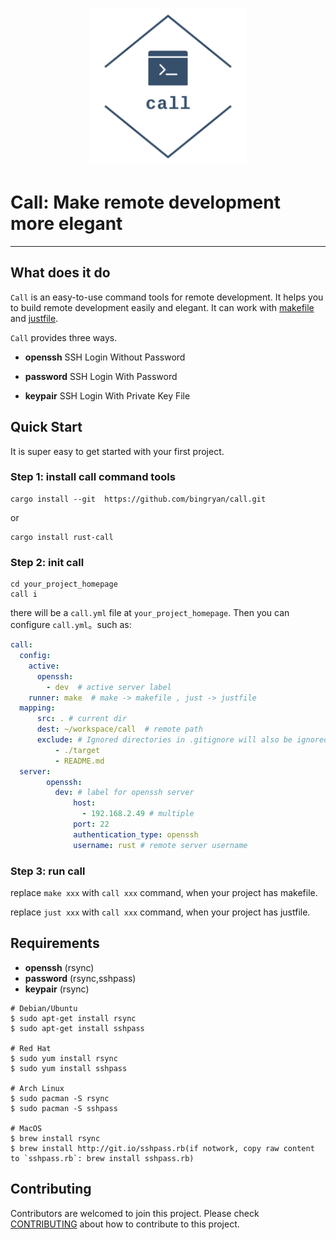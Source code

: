 <p align="center">
  <img src="docs/logo.png" width="50%" syt height="50%" />
</p>

# Call: Make remote development more elegant

-------

## What does it do

`Call` is an easy-to-use command tools for remote development. It helps you to build remote development easily and elegant.
It can work with [makefile](https://github.com/mirror/make) and [justfile](https://github.com/casey/just).

`Call` provides three ways.

* **openssh**
  SSH Login Without Password
  
* **password**
  SSH Login With Password
  
* **keypair**
  SSH Login With Private Key File


## Quick Start

It is super easy to get started with your first project.

### Step 1: install call command tools

```shell
cargo install --git  https://github.com/bingryan/call.git
```
or

```shell
cargo install rust-call
```

### Step 2: init call 

```shell
cd your_project_homepage
call i
```

there will be a `call.yml` file at `your_project_homepage`. Then you can configure `call.yml`。such as:
```yaml
call:
  config:
    active:
      openssh:
        - dev  # active server label
    runner: make  # make -> makefile , just -> justfile
  mapping:
      src: . # current dir
      dest: ~/workspace/call  # remote path
      exclude: # Ignored directories in .gitignore will also be ignored
          - ./target
          - README.md
  server:
        openssh:
          dev: # label for openssh server
              host:
                - 192.168.2.49 # multiple
              port: 22
              authentication_type: openssh
              username: rust # remote server username


```

### Step 3: run call

replace `make xxx` with `call xxx` command, when your project has makefile.

replace `just xxx` with `call xxx` command, when your project has justfile.


## Requirements

- **openssh** (rsync)
- **password** (rsync,sshpass)
- **keypair** (rsync)

```shell
# Debian/Ubuntu
$ sudo apt-get install rsync
$ sudo apt-get install sshpass

# Red Hat
$ sudo yum install rsync
$ sudo yum install sshpass

# Arch Linux
$ sudo pacman -S rsync
$ sudo pacman -S sshpass

# MacOS
$ brew install rsync
$ brew install http://git.io/sshpass.rb(if notwork, copy raw content to `sshpass.rb`: brew install sshpass.rb)
```


## Contributing

Contributors are welcomed to join this project. Please check [CONTRIBUTING](./CONTRIBUTING.md) about how to contribute to this project.
